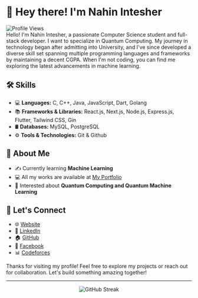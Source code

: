 # 👋 Hey there! I'm Nahin Intesher

![Profile Views](https://komarev.com/ghpvc/?username=NahinIntesher&color=blue&style=flat) </br>
Hello! I'm Nahin Intesher, a passionate Computer Science student and full-stack developer. I want to specialize in Quantum Computing.
My journey in technology began after admitting into University, and I've since developed a diverse skill set spanning multiple programming languages and frameworks by maintaining a decent CGPA. When I'm not coding, you can find me exploring the latest advancements in machine learning.

## 🛠 Skills

- 💻 **Languages:** C, C++, Java, JavaScript, Dart, Golang
- 📚 **Frameworks & Libraries:** React.js, Next.js, Node.js, Express.js, Flutter, Tailwind CSS, Gin
- 🛢️ **Databases:** MySQL, PostgreSQL
- ⚙️ **Tools & Technologies:** Git & Github

## 🚀 About Me

- ✍️ Currently learning **Machine Learning**
- 💻 All my works are available at [My Portfolio](https://nahin.vercel.app)
- 🎯 Interested about **Quantum Computing and Quantum Machine Learning**
<!-- - 🔎 Currently learning a MERN Stack Internship -->

## 🤝 Let's Connect

- 🌐 [Website](https://nahin.vercel.app)
- 💼 [LinkedIn](https://www.linkedin.com/in/nahinintesher/)
- 🏠 [GitHub](https://github.com/NahinIntesher)
- 📘 [Facebook](https://www.facebook.com/nahinnintesher)
- 📊 [Codeforces](https://codeforces.com/profile/Nahin_Intesher)
<!-- - 🎥 [YouTube](https://www.youtube.com/channel/ucu3cxp1su-wbnp2w602k37a) -->

Thanks for visiting my profile! Feel free to explore my projects or reach out for collaboration. Let's build something amazing together!

---

<p align="center">
  <p align="center"><img src="https://github-readme-streak-stats.herokuapp.com/?user=NahinIntesher&theme=aura" alt="GitHub Streak"></p> 
</p>
<!--   <img src="https://github-readme-activity-graph.vercel.app/graph?username=NahinIntesher&theme=tokyo-night&bg_color=0d1117&color=58a6ff&line=58a6ff&point=ffffff&area=true&hide_border=true" /> -->

<!-- <br>
<picture>
  <source media="(prefers-color-scheme: dark)" srcset="https://raw.githubusercontent.com/tobiasmeyhoefer/tobiasmeyhoefer/output/github-snake-dark.svg" />
  <source media="(prefers-color-scheme: light)" srcset="https://raw.githubusercontent.com/tobiasmeyhoefer/tobiasmeyhoefer/output/github-snake.svg" />
  <img alt="github-snake" src="https://raw.githubusercontent.com/tobiasmeyhoefer/tobiasmeyhoefer/output/github-snake.svg" />
</picture> -->
